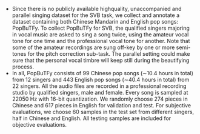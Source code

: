 - Since there is no publicly available highquality, unaccompanied and parallel singing dataset for the SVB task, we collect and annotate a dataset containing both Chinese Mandarin and English pop songs: PopBuTFy. To collect PopBuTFy for SVB, the qualified singers majoring in vocal music are asked to sing a song twice, using the amateur vocal tone for one time and the professional vocal tone for another. Note that some of the amateur recordings are sung off-key by one or more semi-tones for the pitch correction sub-task. The parallel setting could make sure that the personal vocal timbre will keep still during the beautifying process.
- In all, PopBuTFy consists of 99 Chinese pop songs (∼10.4 hours in total) from 12 singers and 443 English pop songs (∼40.4 hours in total) from 22 singers. All the audio files are recorded in a professional recording studio by qualified singers, male and female. Every song is sampled at 22050 Hz with 16-bit quantization. We randomly choose 274 pieces in Chinese and 617 pieces in English for validation and test. For subjective evaluations, we choose 60 samples in the test set from different singers, half in Chinese and English. All testing samples are included for objective evaluations.